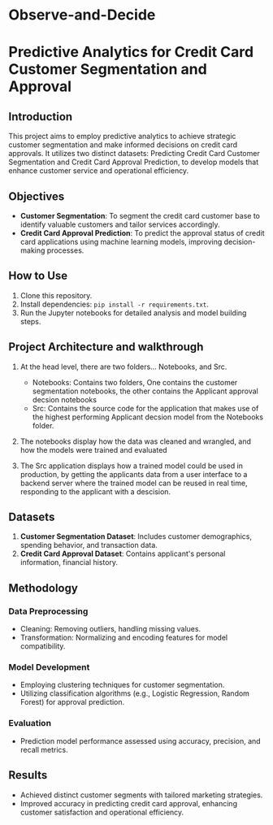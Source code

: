 # Observe-and-Decide

# Predictive Analytics for Credit Card Customer Segmentation and Approval

## Introduction

This project aims to employ predictive analytics to achieve strategic customer segmentation and make informed decisions on credit card approvals. It utilizes two distinct datasets: Predicting Credit Card Customer Segmentation and Credit Card Approval Prediction, to develop models that enhance customer service and operational efficiency.

## Objectives

- **Customer Segmentation**: To segment the credit card customer base to identify valuable customers and tailor services accordingly.
- **Credit Card Approval Prediction**: To predict the approval status of credit card applications using machine learning models, improving decision-making processes.

## How to Use

1. Clone this repository.
2. Install dependencies: `pip install -r requirements.txt`.
3. Run the Jupyter notebooks for detailed analysis and model building steps.

## Project Architecture and walkthrough

1. At the head level, there are two folders... Notebooks, and Src.
   - Notebooks: Contains two folders, One contains the customer segmentation notebooks, the other contains the Applicant approval decsion notebooks
   - Src: Contains the source code for the application that makes use of the highest performing Applicant decsion model from the Notebooks folder.
  
2. The notebooks display how the data was cleaned and wrangled, and how the models were trained and evaluated
3. The Src application displays how a trained model could be used in production, by getting the applicants data from a user interface to a backend server where the trained model can be reused in real time, responding to the applicant with a descision. 

## Datasets

1. **Customer Segmentation Dataset**: Includes customer demographics, spending behavior, and transaction data.
2. **Credit Card Approval Dataset**: Contains applicant's personal information, financial history.

## Methodology

### Data Preprocessing

- Cleaning: Removing outliers, handling missing values.
- Transformation: Normalizing and encoding features for model compatibility.

### Model Development

- Employing clustering techniques for customer segmentation.
- Utilizing classification algorithms (e.g., Logistic Regression, Random Forest) for approval prediction.

### Evaluation

- Prediction model performance assessed using accuracy, precision, and recall metrics.

## Results

- Achieved distinct customer segments with tailored marketing strategies.
- Improved accuracy in predicting credit card approval, enhancing customer satisfaction and operational efficiency.



